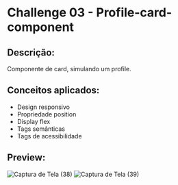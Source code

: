 # Challenge 03 - Profile-card-component

## Descrição:

Componente de card, simulando um profile.

## Conceitos aplicados:

- Design responsivo
- Propriedade position
- Display flex
- Tags semânticas
- Tags de acessibilidade

## Preview:
![Captura de Tela (38)](https://user-images.githubusercontent.com/90735982/198747814-cde2f7cb-d32b-4a99-ade5-b1cc8a71c2dc.png)
![Captura de Tela (39)](https://user-images.githubusercontent.com/90735982/198747817-696d9de4-bce4-4f08-9844-4c64d84be337.png)
